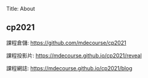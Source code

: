 Title: About

## cp2021

課程倉儲: <a href="https://github.com/mdecourse/cp2021">https://github.com/mdecourse/cp2021</a>

課程投影片: <a href="https://mdecourse.github.io/cp2021/reveal">https://mdecourse.github.io/cp2021/reveal</a>

課程網誌: <a href="https://mdecourse.github.io/cp2021/blog">https://mdecourse.github.io/cp2021/blog</a>








